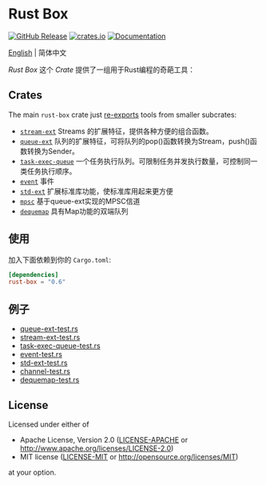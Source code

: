 # Rust Box

<a href="https://github.com/try-box/rust-box/releases"><img alt="GitHub Release" src="https://img.shields.io/github/release/try-box/rust-box?color=brightgreen" /></a>
<a href="https://crates.io/crates/rust-box"><img alt="crates.io" src="https://img.shields.io/crates/v/rust-box" /></a>
<a href="https://docs.rs/rust-box"><img alt="Documentation" src="https://docs.rs/rust-box/badge.svg" /></a>

[English](./README.md)  | 简体中文

*Rust Box* 这个 *Crate* 提供了一组用于Rust编程的奇葩工具：

## Crates

The main `rust-box` crate just [re-exports](src/lib.rs) tools from smaller subcrates:

* [`stream-ext`](https://github.com/try-box/rust-box/tree/main/stream-ext)
  Streams 的扩展特征，提供各种方便的组合函数。
* [`queue-ext`](https://github.com/try-box/rust-box/tree/main/queue-ext)
  队列的扩展特征，可将队列的pop()函数转换为Stream，push()函数转换为Sender。
* [`task-exec-queue`](https://github.com/try-box/rust-box/tree/main/task-exec-queue)
  一个任务执行队列。可限制任务并发执行数量，可控制同一类任务执行顺序。
* [`event`](https://github.com/try-box/rust-box/tree/main/event)
  事件
* [`std-ext`](https://github.com/try-box/rust-box/tree/main/std-ext)
  扩展标准库功能，使标准库用起来更方便
* [`mpsc`](https://github.com/try-box/rust-box/tree/main/mpsc)
  基于queue-ext实现的MPSC信道
* [`dequemap`](https://github.com/try-box/rust-box/tree/main/dequemap)
  具有Map功能的双端队列


## 使用

加入下面依赖到你的 `Cargo.toml`:

```toml
[dependencies]
rust-box = "0.6"
```

## 例子

- [queue-ext-test.rs](https://github.com/try-box/rust-box/blob/main/examples/src/queue-ext-test.rs)
- [stream-ext-test.rs](https://github.com/try-box/rust-box/blob/main/examples/src/stream-ext-test.rs)
- [task-exec-queue-test.rs](https://github.com/try-box/rust-box/blob/main/examples/src/task-exec-queue-test.rs)
- [event-test.rs](https://github.com/try-box/rust-box/blob/main/examples/src/event-test.rs)
- [std-ext-test.rs](https://github.com/try-box/rust-box/blob/main/examples/src/std-ext-test.rs)
- [channel-test.rs](https://github.com/try-box/rust-box/blob/main/examples/src/channel-test.rs)
- [dequemap-test.rs](https://github.com/try-box/rust-box/blob/main/examples/src/dequemap-test.rs)


## License

Licensed under either of

* Apache License, Version 2.0 ([LICENSE-APACHE](LICENSE-APACHE) or http://www.apache.org/licenses/LICENSE-2.0)
* MIT license ([LICENSE-MIT](LICENSE-MIT) or http://opensource.org/licenses/MIT)

at your option.
